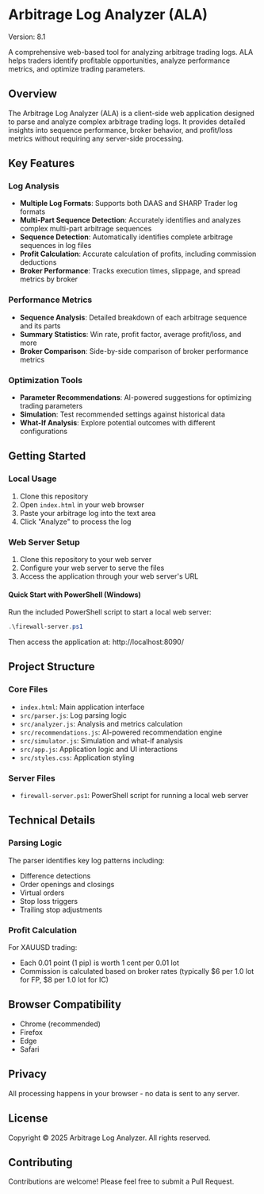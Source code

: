 # Arbitrage Log Analyzer (ALA)

Version: 8.1

A comprehensive web-based tool for analyzing arbitrage trading logs. ALA helps traders identify profitable opportunities, analyze performance metrics, and optimize trading parameters.

## Overview

The Arbitrage Log Analyzer (ALA) is a client-side web application designed to parse and analyze complex arbitrage trading logs. It provides detailed insights into sequence performance, broker behavior, and profit/loss metrics without requiring any server-side processing.

## Key Features

### Log Analysis
- **Multiple Log Formats**: Supports both DAAS and SHARP Trader log formats
- **Multi-Part Sequence Detection**: Accurately identifies and analyzes complex multi-part arbitrage sequences
- **Sequence Detection**: Automatically identifies complete arbitrage sequences in log files
- **Profit Calculation**: Accurate calculation of profits, including commission deductions
- **Broker Performance**: Tracks execution times, slippage, and spread metrics by broker

### Performance Metrics
- **Sequence Analysis**: Detailed breakdown of each arbitrage sequence and its parts
- **Summary Statistics**: Win rate, profit factor, average profit/loss, and more
- **Broker Comparison**: Side-by-side comparison of broker performance metrics

### Optimization Tools
- **Parameter Recommendations**: AI-powered suggestions for optimizing trading parameters
- **Simulation**: Test recommended settings against historical data
- **What-If Analysis**: Explore potential outcomes with different configurations

## Getting Started

### Local Usage
1. Clone this repository
2. Open `index.html` in your web browser
3. Paste your arbitrage log into the text area
4. Click "Analyze" to process the log

### Web Server Setup
1. Clone this repository to your web server
2. Configure your web server to serve the files
3. Access the application through your web server's URL

#### Quick Start with PowerShell (Windows)
Run the included PowerShell script to start a local web server:
```powershell
.\firewall-server.ps1
```
Then access the application at: http://localhost:8090/

## Project Structure

### Core Files
- `index.html`: Main application interface
- `src/parser.js`: Log parsing logic
- `src/analyzer.js`: Analysis and metrics calculation
- `src/recommendations.js`: AI-powered recommendation engine
- `src/simulator.js`: Simulation and what-if analysis
- `src/app.js`: Application logic and UI interactions
- `src/styles.css`: Application styling

### Server Files
- `firewall-server.ps1`: PowerShell script for running a local web server

## Technical Details

### Parsing Logic
The parser identifies key log patterns including:
- Difference detections
- Order openings and closings
- Virtual orders
- Stop loss triggers
- Trailing stop adjustments

### Profit Calculation
For XAUUSD trading:
- Each 0.01 point (1 pip) is worth 1 cent per 0.01 lot
- Commission is calculated based on broker rates (typically $6 per 1.0 lot for FP, $8 per 1.0 lot for IC)

## Browser Compatibility
- Chrome (recommended)
- Firefox
- Edge
- Safari

## Privacy
All processing happens in your browser - no data is sent to any server.

## License
Copyright © 2025 Arbitrage Log Analyzer. All rights reserved.

## Contributing
Contributions are welcome! Please feel free to submit a Pull Request.
